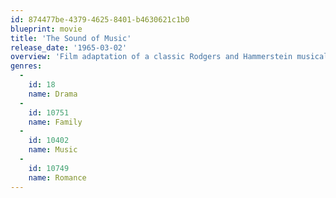 ```yaml
---
id: 874477be-4379-4625-8401-b4630621c1b0
blueprint: movie
title: 'The Sound of Music'
release_date: '1965-03-02'
overview: 'Film adaptation of a classic Rodgers and Hammerstein musical based on a nun who becomes a governess for an Austrian family.'
genres:
  -
    id: 18
    name: Drama
  -
    id: 10751
    name: Family
  -
    id: 10402
    name: Music
  -
    id: 10749
    name: Romance
---
```

